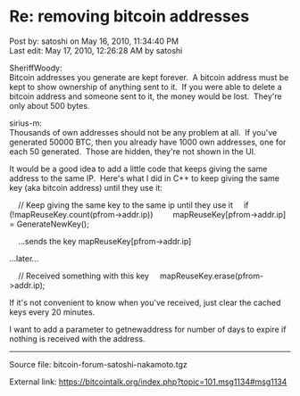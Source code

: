 # Re: removing bitcoin addresses

Post by: satoshi on May 16, 2010, 11:34:40 PM<br>
Last edit: May 17, 2010, 12:26:28 AM by satoshi

SheriffWoody:<br>
Bitcoin addresses you generate are kept forever. &nbsp;A bitcoin address must be kept to show ownership of anything sent to it. &nbsp;If you were able to delete a bitcoin address and someone sent to it, the money would be lost. &nbsp;They're only about 500 bytes.

sirius-m:<br>
Thousands of own addresses should not be any problem at all. &nbsp;If you've generated 50000 BTC, then you already have 1000 own addresses, one for each 50 generated. &nbsp;Those are hidden, they're not shown in the UI.

It would be a good idea to add a little code that keeps giving the same address to the same IP. &nbsp;Here's what I did in C++ to keep giving the same key (aka bitcoin address) until they use it:

&nbsp;&nbsp;&nbsp;&nbsp;// Keep giving the same key to the same ip until they use it
&nbsp;&nbsp;&nbsp;&nbsp;if (!mapReuseKey.count(pfrom->addr.ip))
&nbsp;&nbsp;&nbsp;&nbsp;&nbsp;&nbsp;&nbsp;&nbsp;mapReuseKey\[pfrom->addr.ip\] = GenerateNewKey();

&nbsp;&nbsp;&nbsp;&nbsp;...sends the key mapReuseKey\[pfrom->addr.ip\]

...later...

&nbsp;&nbsp;&nbsp;&nbsp;// Received something with this key
&nbsp;&nbsp;&nbsp;&nbsp;mapReuseKey.erase(pfrom->addr.ip);

If it's not convenient to know when you've received, just clear the cached keys every 20 minutes.

I want to add a parameter to getnewaddress for number of days to expire if nothing is received with the address.

---

Source file: bitcoin-forum-satoshi-nakamoto.tgz

External link: https://bitcointalk.org/index.php?topic=101.msg1134#msg1134
